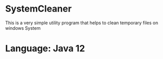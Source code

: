 # SystemCleaner

This is a very simple utility program that helps to clean temporary files on windows System

# Language: Java 12
